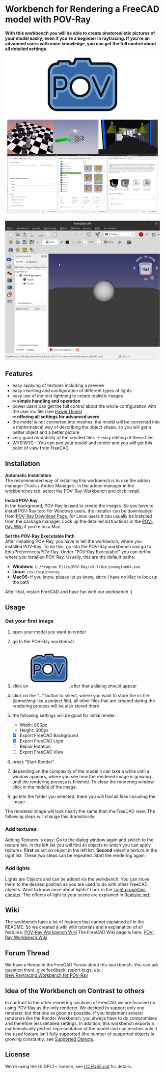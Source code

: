 # Workbench for Rendering a FreeCAD model with POV-Ray

**With this workbench you will be able to create photorealistic pictures of your model easily, even if you're a beginner in raytracing. If you're an advanced users with more knowledge, you can get the full control about all detailed settings.**

![Logo and Renderings](README_img.png)

![Screencast of the Rendering](Workbench_Demo.gif)

## Features

* easy applying of textures including a preview
* easy inserting and configuration of different types of lights
* easy use of indirect lightning to create realistic images  
  **⇨ simple handling and operation**
* power users can get the full control about the whole configuration with the user inc file (see [Power Users](doc/PowerUser.md))  
  **⇨ offering all settings for advanced users**
* the model is not converted into meshes, the model will be converted into a mathematical way of describing the object shape, so you will get a better object and a better picture
* very good readability of the created files → easy editing of these files
* WYSIWYG - You can pan your model and render and you will get this point of view from FreeCAD

## Installation

**Automatic Installation**  
The recommended way of installing this workbench is to use the addon manager (Tools / Addon Manager). In the addon manager in the workbenches tab, select the POV-Ray-Workbench and click install.

**Install POV-Ray**  
In the background, POV-Ray is used to create the images. So you have to install POV-Ray too:
For Windows users, the installer can be downloaded from [POV-Ray Download Page](https://www.povray.org/download/), for Linux users it can usually be installed from the package manager. Look up the detailed instructions in the [POV-Ray Wiki](https://wiki.povray.org/content/HowTo:Install_POV) if you're on a Mac.

**Set the POV-Ray Executable Path**  
After installing POV-Ray, you have to tell the workbench, where you installed POV-Ray. To do this, go into the POV-Ray workbench and go to Edit/Preferences/POV-Ray. Under "POV-Ray Executable" you can define where you installed POV-Ray. Usually, this are the default paths:
- **Windows:** `C:/Program Files/POV-Ray/v3.7/bin/pvengine64.exe`
- **Linux:** `/usr/bin/povray`
- **MacOS:** if you know, please let us know, since I have no Mac to look up the path

After that, restart FreeCAD and have fun with our workbench :)

## Usage

### Get your first image

1. open your model you want to render
2. go to the POV-Ray workbench
3. click on ![Settings & Render Icon](icons/logo.svg), after that a dialog should appear
4. click on the "..." button to select, where you want to store the ini file (something like a project file), all other files that are created during the rendering process will be also stored there
5. the following settings will be good for initial render:
  
   * Width: 800px
   * Height: 600px
   * [x] Export FreeCAD Background
   * [x] Export FreeCAD Light
   * [ ] Repair Rotation
   * [ ] Export FreeCAD View
  
6. press "Start Render"
7. depending on the complexity of the model it can take a while until a window appears, where you see how the rendered image is growing until the rendering process is finished. To close the rendering window click in the middle of the image.
8. go into the folder you selected, there you will find all files including the image

The rendered image will look nearly the same than the FreeCAD view. The following steps will change this dramatically:

### Add textures

Adding Textures is easy: Go to the dialog window again and switch to the texture tab. In the left list you will find all objects to which you can apply textures. **First** select an object in the left list. **Second** select a texture in the right list. These two steps can be repeated.
Start the rendering again.

### Add lights

Lights are Objects and can be added via the workbench. You can move them to the desired position as you are used to do with other FreeCAD objects.
Want to know more about lights? Look in the [Light properties chapter](doc/LightProperties.md). The effects of light to your scene are explained in [Realistic.md](doc/Realistic.md).

## Wiki

The workbench have a lot of features that cannot explained all in the README. So we created a wiki with tutorials and a explanation of all features: [POV-Ray Workbench Wiki](doc/)
The FreeCAD Wiki page is here: [POV-Ray Workbench Wiki](https://wiki.freecad.org/POV-Ray-Rendering_Workbench)

## Forum Thread

We have a thread in the FreeCAD Forum about this workbench. You can ask question there, give feedback, report bugs, etc.:  
[New Raytracing Workbench for POV-Ray](https://forum.freecad.org/viewtopic.php?f=9&t=48629)

## Idea of the Workbench on Contrast to others

In contrast to the other rendering solutions of FreeCAD we are focused on using POV-Ray as the only renderer. We decided to support only one renderer, but that one as good as possible. If you implement several renderers like the Render Workbench, you always have to do compromises and therefore less detailed settings. In addition, this workbench exports a mathematically perfect representation of the model and use meshes only if the used feature isn't fully supported (the number of supported objects is growing constantly; see [Supported Objects](doc/Supported.md).

## License

We're using the GLGPL2+ license, see [LICENSE.md](LICENSE.md) for details.
